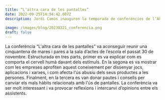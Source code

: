 ```yaml
---
title: “L’altra cara de les pantalles”
date: 2022-09-25T14:54:42.607Z
description: Jordi Camós inauguren la temporada de conferències de l’AFA
 
image: /images/blog/20230221_conferencia.png
draft: false
---
```

La conferència “L'altra cara de les pantalles” va aconseguir reunir una cinquantena de mares i pares a la sala d’actes de l’escola el passat 30 de novembre. Estructurada en tres parts, primer es va explicar com es comporta el cervell humà davant dels estímuls. En la segona es va mostrar com les empreses aprofiten aquest coneixement per dissenyar jocs, aplicacions i xarxes, i com afecta l'ús abusiu dels seus productes a les persones. Finalment, en la tercera es van donar pautes i consells per canviar els mals hàbits relacionats amb l'ús de pantalles. La conferència va ser molt interessant i va provocar reflexions i intercanvi d’opinions entre els assistents.
 
